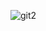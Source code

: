 ![git2](https://github.com/Sardorbek0731/sardorbek0731/assets/98644551/d19379c9-054e-49f1-82b8-174b741e6337)
